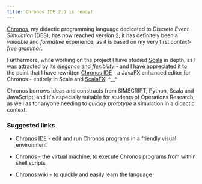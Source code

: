 ```yaml
---
title: Chronos IDE 2.0 is ready!
---
```


[Chronos](https://github.com/giancosta86/Chronos), my didactic programming language dedicated to *Discrete Event Simulation* (DES), has now reached version 2; it has definitely been a *valuable* and *formative* experience, as it is based on my very first *context-free grammar*.

Furthermore, while working on the project I have studied [Scala](http://scala-lang.org/) in depth, as I was attracted by its *elegance* and *flexibility* - and I have appreciated it to the point that I have rewritten [Chronos IDE](https://github.com/giancosta86/Chronos-IDE) - a JavaFX enhanced editor for Chronos - entirely in Scala and [ScalaFX](http://www.scalafx.org/)! ^\_\_^

Chronos borrows ideas and constructs from SIMSCRIPT, Python, Scala and JavaScript, and it's especially suitable for students of Operations Research, as well as for anyone needing to *quickly prototype* a simulation in a didactic context.


### Suggested links

* [Chronos IDE](https://github.com/giancosta86/Chronos-IDE) - edit and run Chronos programs in a friendly visual environment

* [Chronos](https://github.com/giancosta86/Chronos) - the virtual machine, to execute Chronos programs from within shell scripts

* [Chronos wiki](https://github.com/giancosta86/Chronos/wiki) - to quickly and easily learn the language
